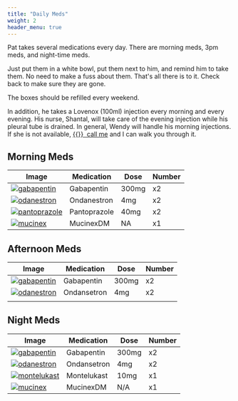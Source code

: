 ```yaml
---
title: "Daily Meds"
weight: 2
header_menu: true
---
```


Pat takes several medications every day. There are morning meds, 3pm meds, and night-time meds.

Just put them in a white bowl, put them next to him, and remind him to take them. No need to make a fuss about them. That's all there is to it. Check back to make sure they are gone.

The boxes should be refilled every weekend.

In addition, he takes a Lovenox (100ml) injection every morning and every evening. His nurse, Shantal, will take care of the evening injection while his pleural tube is drained. In general, Wendy will handle his morning injections. If she is not available, [{{<icon class="fa fa-phone">}}&nbsp; call me](tel:19195345099) and I can walk you through it.

## Morning Meds

| Image | Medication | Dose | Number  |
|  ---  |  ---  |  ---  |  ---  |
| [![gabapentin](images/gaba-sm-1.jpeg)](images/gaba-1.jpeg) | Gabapentin | 300mg | x2 |
| [![odanestron](images/odan-sm-1.jpeg)](images/odan-1.jpeg) | Ondanestron | 4mg | x2 |
| [![pantoprazole](images/panto-sm-1.jpeg)](images/panto-1.jpeg) | Pantoprazole | 40mg | x2 |
| [![mucinex](images/mucinex-sm-1.jpeg)](images/mucinex-1-jpeg)  | MucinexDM | NA | x1 |

## Afternoon Meds
| Image | Medication | Dose | Number |
|  ---  |  ---  |  ---  |  ---  |
| [![gabapentin](images/gaba-sm-1.jpeg)](images/gaba-1.jpeg) | Gabapentin | 300mg | x2 |
| [![odanestron](images/odan-sm-1.jpeg)](images/odan-1.jpeg) | Ondansetron | 4mg | x2 |
|       |       |       |       |



## Night Meds
| Image | Medication | Dose | Number |
|  ---  |  ---  |  ---  |  ---  |
| [![gabapentin](images/gaba-sm-1.jpeg)](images/gaba-1.jpeg) | Gabapentin | 300mg | x2 |
| [![odanestron](images/odan-sm-1.jpeg)](images/odan-1.jpeg) | Ondansetron | 4mg | x2 |
| [![montelukast](images/monte-sm-1.jpeg)](images/monte-1-jpeg) | Montelukast | 10mg | x1 |
| [![mucinex](images/mucinex-sm-1.jpeg)](images/mucinex-1-jpeg) | MucinexDM | N/A | x1 |
